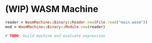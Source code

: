 # (WIP) WASM Machine

```ruby
reader = WasmMachine::Binary::Reader.new(File.read("main.wasm"))
mod = WasmMachine::Binary::Module.new(reader)

# TODO: build machine and evaluate expression
```
